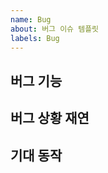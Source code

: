 ```yaml
---
name: Bug
about: 버그 이슈 템플릿
labels: Bug
---
```


## 버그 기능

<!-- 페이지나 기능을 적습니다. -->

## 버그 상황 재연

<!-- 어떤 상황에서 버그가 발생하는지 적습니다. -->

## 기대 동작

<!-- 원래 기대하던 정상 동작에 대해 작성합니다. -->
